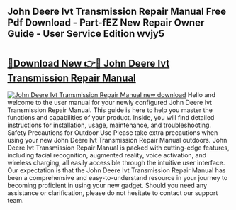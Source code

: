 ## John Deere Ivt Transmission Repair Manual Free Pdf Download - Part-fEZ New Repair Owner Guide - User Service Edition wvjy5

# <h2><a href="http://bc84940.oget.top/?id=John+Deere+Ivt+Transmission+Repair+Manual">🔗Download New 👉🔴 John Deere Ivt Transmission Repair Manual</a></h2>

[![John Deere Ivt Transmission Repair Manual new download](https://i.imgur.com/5g1atiW.png)](http://bc84940.oget.top/?id=John+Deere+Ivt+Transmission+Repair+Manual)
Hello and welcome to the user manual for your newly configured John Deere Ivt Transmission Repair Manual. This guide is here to help you master the functions and capabilities of your product. Inside, you will find detailed instructions for installation, usage, maintenance, and troubleshooting. Safety Precautions for Outdoor Use Please take extra precautions when using your new John Deere Ivt Transmission Repair Manual outdoors. John Deere Ivt Transmission Repair Manual is packed with cutting-edge features, including facial recognition, augmented reality, voice activation, and wireless charging, all easily accessible through the intuitive user interface. Our expectation is that the John Deere Ivt Transmission Repair Manual has been a comprehensive and easy-to-understand resource in your journey to becoming proficient in using your new gadget. Should you need any assistance or clarification, please do not hesitate to contact our support team.
